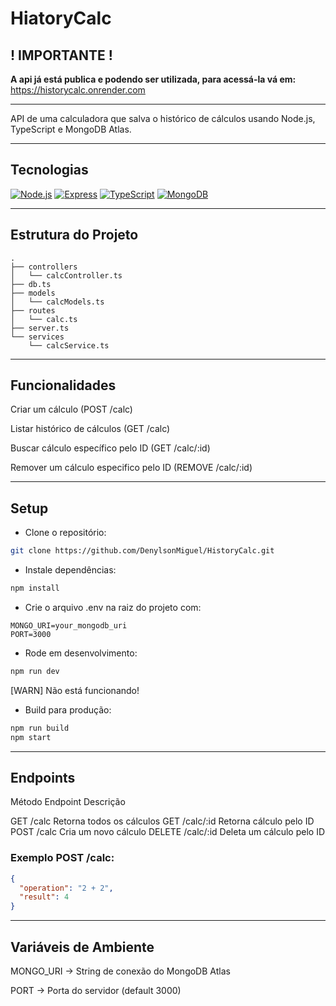 # HiatoryCalc

## ! IMPORTANTE !

**A api já está publica e podendo ser utilizada, para acessá-la vá em:**
https://historycalc.onrender.com

---

API de uma calculadora que salva o histórico de cálculos usando Node.js, TypeScript e MongoDB Atlas.


---

## Tecnologias

[![Node.js](https://img.shields.io/badge/Node.js-339933?style=for-the-badge&logo=node.js&logoColor=white)](https://nodejs.org/)
[![Express](https://img.shields.io/badge/Express-000000?style=for-the-badge&logo=express&logoColor=white)](https://expressjs.com/)
[![TypeScript](https://img.shields.io/badge/TypeScript-3178C6?style=for-the-badge&logo=typescript&logoColor=white)](https://www.typescriptlang.org/)
[![MongoDB](https://img.shields.io/badge/MongoDB-47A248?style=for-the-badge&logo=mongodb&logoColor=white)](https://www.mongodb.com/)


---

## Estrutura do Projeto

```
.
├── controllers
│   └── calcController.ts
├── db.ts
├── models
│   └── calcModels.ts
├── routes
│   └── calc.ts
├── server.ts
└── services
    └── calcService.ts
```


---

## Funcionalidades

Criar um cálculo (POST /calc)

Listar histórico de cálculos (GET /calc)

Buscar cálculo específico pelo ID (GET /calc/:id)

Remover um cálculo especifico pelo ID (REMOVE /calc/:id)



---

## Setup

- Clone o repositório:


```bash
git clone https://github.com/DenylsonMiguel/HistoryCalc.git
```

- Instale dependências:


```bash
npm install
```

- Crie o arquivo .env na raiz do projeto com:


```
MONGO_URI=your_mongodb_uri
PORT=3000
```

- Rode em desenvolvimento:


```bash
npm run dev
```

[WARN] Não está funcionando!

- Build para produção:


```bash
npm run build
npm start
```


---

## Endpoints

Método	Endpoint	Descrição

GET	/calc	Retorna todos os cálculos
GET	/calc/:id	Retorna cálculo pelo ID
POST	/calc	Cria um novo cálculo
DELETE /calc/:id Deleta um cálculo pelo ID


### Exemplo POST /calc:

```json
{
  "operation": "2 + 2",
  "result": 4
}
```


---

## Variáveis de Ambiente

MONGO_URI → String de conexão do MongoDB Atlas

PORT → Porta do servidor (default 3000)
